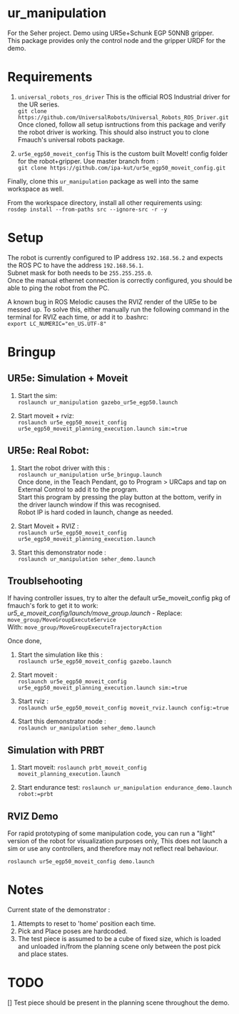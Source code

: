 # ur_manipulation
For the Seher project. Demo using UR5e+Schunk EGP 50NNB gripper.   
This package provides only the control node and the gripper URDF for the demo.

# Requirements

1. `universal_robots_ros_driver`
This is the official ROS Industrial driver for the UR series.  
`git clone https://github.com/UniversalRobots/Universal_Robots_ROS_Driver.git`
Once cloned, follow all setup isntructions from this package and verify the robot driver is working. This should also instruct you to clone Fmauch's universal robots package.   

2. `ur5e_egp50_moveit_config`
This is the custom built MoveIt! config folder for the robot+gripper. Use master branch from :      
`git clone https://github.com/ipa-kut/ur5e_egp50_moveit_config.git`   

Finally, clone this `ur_manipulation` package as well into the same workspace as well.   

From the workspace directory, install all other requirements using:   
`rosdep install --from-paths src --ignore-src -r -y`   

# Setup
The robot is currently configured to IP address `192.168.56.2` and expects the ROS PC to have the address `192.168.56.1`.   
Subnet mask for both needs to be `255.255.255.0`.   
Once the manual ethernet connection is correctly configured, you should be able to ping the robot from the PC.   

A known bug in ROS Melodic causes the RVIZ render of the UR5e to be messed up. To solve this, either manually run the following command in
the terminal for RVIZ each time, or add it to .bashrc:   
`export LC_NUMERIC="en_US.UTF-8"`

# Bringup

## UR5e: Simulation + Moveit

1. Start the sim:   
`roslaunch ur_manipulation gazebo_ur5e_egp50.launch`   

2. Start moveit + rviz:    
`roslaunch ur5e_egp50_moveit_config ur5e_egp50_moveit_planning_execution.launch sim:=true`   

## UR5e: Real Robot:

1. Start the robot driver with this :   
`roslaunch ur_manipulation ur5e_bringup.launch`   
Once done, in the Teach Pendant, go to Program > URCaps and tap on External Control to add it to the program.    
Start this program by pressing the play button at the bottom, verify in the driver launch window if this was recognised.     
Robot IP is hard coded in launch, change as needed.

2. Start Moveit + RVIZ :   
`roslaunch ur5e_egp50_moveit_config ur5e_egp50_moveit_planning_execution.launch`   

3. Start this demonstrator node :    
`roslaunch ur_manipulation seher_demo.launch`  

## Troublsehooting

If having controller issues, try to alter the default ur5e_moveit_config pkg of fmauch's fork to get it to work:
*ur5_e_moveit_config/launch/move_group.launch* -
Replace:  `move_group/MoveGroupExecuteService`    
With:     `move_group/MoveGroupExecuteTrajectoryAction`

Once done,

1. Start the simulation like this :    
`roslaunch ur5e_egp50_moveit_config gazebo.launch`

2. Start moveit :    
`roslaunch ur5e_egp50_moveit_config ur5e_egp50_moveit_planning_execution.launch sim:=true`

3. Start rviz :    
`roslaunch ur5e_egp50_moveit_config moveit_rviz.launch config:=true`

4. Start this demonstrator node :       
`roslaunch ur_manipulation seher_demo.launch`  

## Simulation with PRBT

1. Start moveit:
`roslaunch prbt_moveit_config moveit_planning_execution.launch`

2. Start endurance test:
`roslaunch ur_manipulation endurance_demo.launch robot:=prbt`

## RVIZ Demo

For rapid prototyping of some manipulation code, you can run a "light" version of the robot for visualization purposes only, This does not launch a sim or use any controllers, and therefore may not reflect real behaviour.

`roslaunch ur5e_egp50_moveit_config demo.launch `

# Notes
Current state of the demonstrator :   
1. Attempts to reset to 'home' position each time.   
2. Pick and Place poses are hardcoded.   
3. The test piece is assumed to be a cube of fixed size, which is loaded and unloaded in/from the planning
scene only between the post pick and place states.      

# TODO
[] Test piece should be present in the planning scene throughout the demo.    
